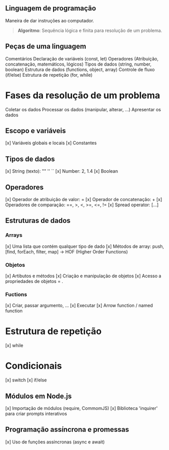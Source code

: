 ## Linguagem de programação

Maneira de dar instruções ao computador.

> **Algoritmo**: Sequência lógica e finita para resolução de um problema.

## Peças de uma linguagem

Comentários
Declaração de variáveis (const, let)
Operadores (Atribuição, concatenação, matemáticos, lógicos)
Tipos de dados (string, number, boolean)
Estrutura de dados (functions, object, array)
Controle de fluxo (if/else)
Estrutura de repetição (for, while)

# Fases da resolução de um problema

Coletar os dados
Processar os dados (manipular, alterar, ...)
Apresentar os dados

## Escopo e variáveis

[x] Variáveis globais e locais
[x] Constantes

## Tipos de dados

[x] String (texto): "" '' ``
[x] Number: 2, 1.4
[x] Boolean

## Operadores

[x] Operador de atribuição de valor: =
[x] Operador de concatenação: +
[x] Operadores de comparação: ==, >, <, >=, <=, !=
[x] Spread operator: [...]

## Estruturas de dados

### Arrays

[x] Uma lista que contém qualquer tipo de dado
[x] Métodos de array: push, [find, forEach, filter, map] -> HOF (Higher Order Functions)

### Objetos

[x] Artibutos e métodos
[x] Criação e manipulação de objetos
[x] Acesso a propriedades de objetos = .

### Fuctions

[x] Criar, passar argumento, ...
[x] Executar
[x] Arrow function / named function

# Estrutura de repetição

[x] while

# Condicionais

[x] switch
[x] if/else

## Módulos em Node.js

[x] Importação de módulos (require, CommomJS)
[x] Biblioteca 'inquirer' para criar prompts interativos

## Programação assíncrona e promessas

[x] Uso de funções assíncronas (async e await)